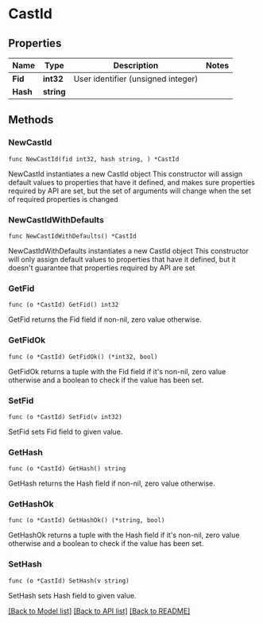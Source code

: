 # CastId

## Properties

Name | Type | Description | Notes
------------ | ------------- | ------------- | -------------
**Fid** | **int32** | User identifier (unsigned integer) | 
**Hash** | **string** |  | 

## Methods

### NewCastId

`func NewCastId(fid int32, hash string, ) *CastId`

NewCastId instantiates a new CastId object
This constructor will assign default values to properties that have it defined,
and makes sure properties required by API are set, but the set of arguments
will change when the set of required properties is changed

### NewCastIdWithDefaults

`func NewCastIdWithDefaults() *CastId`

NewCastIdWithDefaults instantiates a new CastId object
This constructor will only assign default values to properties that have it defined,
but it doesn't guarantee that properties required by API are set

### GetFid

`func (o *CastId) GetFid() int32`

GetFid returns the Fid field if non-nil, zero value otherwise.

### GetFidOk

`func (o *CastId) GetFidOk() (*int32, bool)`

GetFidOk returns a tuple with the Fid field if it's non-nil, zero value otherwise
and a boolean to check if the value has been set.

### SetFid

`func (o *CastId) SetFid(v int32)`

SetFid sets Fid field to given value.


### GetHash

`func (o *CastId) GetHash() string`

GetHash returns the Hash field if non-nil, zero value otherwise.

### GetHashOk

`func (o *CastId) GetHashOk() (*string, bool)`

GetHashOk returns a tuple with the Hash field if it's non-nil, zero value otherwise
and a boolean to check if the value has been set.

### SetHash

`func (o *CastId) SetHash(v string)`

SetHash sets Hash field to given value.



[[Back to Model list]](../README.md#documentation-for-models) [[Back to API list]](../README.md#documentation-for-api-endpoints) [[Back to README]](../README.md)


